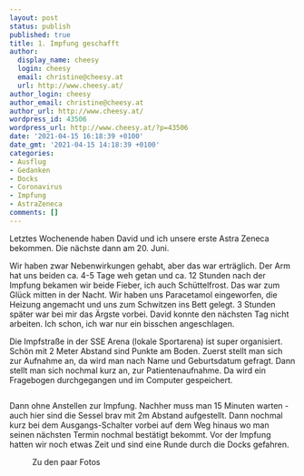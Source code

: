 ```yaml
---
layout: post
status: publish
published: true
title: 1. Impfung geschafft
author:
  display_name: cheesy
  login: cheesy
  email: christine@cheesy.at
  url: http://www.cheesy.at/
author_login: cheesy
author_email: christine@cheesy.at
author_url: http://www.cheesy.at/
wordpress_id: 43506
wordpress_url: http://www.cheesy.at/?p=43506
date: '2021-04-15 16:18:39 +0100'
date_gmt: '2021-04-15 14:18:39 +0100'
categories:
- Ausflug
- Gedanken
- Docks
- Coronavirus
- Impfung
- AstraZeneca
comments: []
---
```

<!-- wp:paragraph -->
Letztes Wochenende haben David und ich unsere erste Astra Zeneca bekommen. Die nächste dann am 20. Juni.
<!-- /wp:paragraph -->
<!-- wp:paragraph -->
Wir haben zwar Nebenwirkungen gehabt, aber das war erträglich. Der Arm hat uns beiden ca. 4-5 Tage weh getan und ca. 12 Stunden nach der Impfung bekamen wir beide Fieber, ich auch Schüttelfrost. Das war zum Glück mitten in der Nacht. Wir haben uns Paracetamol eingeworfen, die Heizung angemacht und uns zum Schwitzen ins Bett gelegt. 3 Stunden später war bei mir das Ärgste vorbei. David konnte den nächsten Tag nicht arbeiten. Ich schon, ich war nur ein bisschen angeschlagen.
<!-- /wp:paragraph -->
<!-- wp:paragraph -->
Die Impfstraße in der SSE Arena (lokale Sportarena) ist super organisiert. Schön mit 2 Meter Abstand sind Punkte am Boden. Zuerst stellt man sich zur Aufnahme an, da wird man nach Name und Geburtsdatum gefragt. Dann stellt man sich nochmal kurz an, zur Patientenaufnahme. Da wird ein Fragebogen durchgegangen und im Computer gespeichert.
<!-- /wp:paragraph -->
<!-- wp:image {"id":43501} -->
<figure class="wp-block-image"><img src="{% link _fotos/leben-in-belfast/2021-2/astra-zeneca/AstraZeneca-004.jpg %}" alt="" class="wp-image-43501"></figure>
<!-- /wp:image -->
<!-- wp:paragraph -->
Dann ohne Anstellen zur Impfung. Nachher muss man 15 Minuten warten - auch hier sind die Sessel brav mit 2m Abstand aufgestellt. Dann nochmal kurz bei dem Ausgangs-Schalter vorbei auf dem Weg hinaus wo man seinen nächsten Termin nochmal bestätigt bekommt.
<!-- /wp:paragraph -->
<!-- wp:paragraph -->
Vor der Impfung hatten wir noch etwas Zeit und sind eine Runde durch die Docks gefahren.
<!-- /wp:paragraph -->
<!-- wp:image {"id":43499,"linkDestination":"custom"} -->
<figure class="wp-block-image"><a href="http://www.cheesy.at/fotos/leben-in-belfast/2021-2/astra-zeneca/"><img src="{% link _fotos/leben-in-belfast/2021-2/astra-zeneca/AstraZeneca-002.jpg %}" alt="" class="wp-image-43499"></a><br>
<figcaption>Zu den paar Fotos</figcaption>
</figure>
<!-- /wp:image -->

